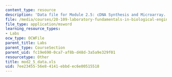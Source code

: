 ```yaml
---
content_type: resource
description: 'Data file for Module 2.5: cDNA Synthesis and Microarray.'
file: /media/courses/20-109-laboratory-fundamentals-in-biological-engineering-fall-2007/7ee2345556e84141ebbdec6e00515518_mod2_5_data.xls
file_type: application/msword
learning_resource_types:
- Labs
ocw_type: OCWFile
parent_title: Labs
parent_type: CourseSection
parent_uid: fc19e690-0ca7-af8b-d48d-3a5a9e329f01
resourcetype: Other
title: mod2_5_data.xls
uid: 7ee23455-56e8-4141-ebbd-ec6e00515518
---
```

